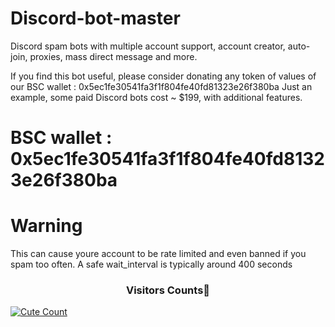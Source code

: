 # Discord-bot-master
Discord spam bots with multiple account support, account creator, auto-join, proxies, mass direct message and more. 

If you find this bot useful, please consider donating any token of values of our 
BSC wallet : 0x5ec1fe30541fa3f1f804fe40fd81323e26f380ba 
Just an example, some paid Discord bots cost ~ $199, with additional features.

# BSC wallet : 0x5ec1fe30541fa3f1f804fe40fd81323e26f380ba

# Warning
This can cause youre account to be rate limited and even banned if you spam too often. A safe wait_interval is typically around 400 seconds 

<h3 align="center">Visitors Counts👀</h3>
<a href="https://github.com/daredevilkinng/Discord-bot-master"><img alt="Cute Count" src="https://count.getloli.com/get/@Discord-bot-master?theme=rule34" /></a>
